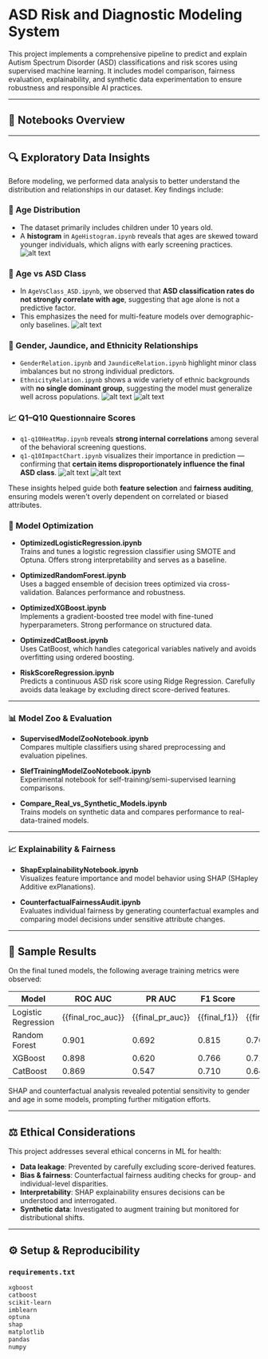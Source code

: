 # ASD Risk and Diagnostic Modeling System

This project implements a comprehensive pipeline to predict and explain Autism Spectrum Disorder (ASD) classifications and risk scores using supervised machine learning. It includes model comparison, fairness evaluation, explainability, and synthetic data experimentation to ensure robustness and responsible AI practices.

---

## 📁 Notebooks Overview
---

## 🔍 Exploratory Data Insights

Before modeling, we performed data analysis to better understand the distribution and relationships in our dataset. Key findings include:

### 🎂 Age Distribution
- The dataset primarily includes children under 10 years old.
- A **histogram** in `AgeHistogram.ipynb` reveals that ages are skewed toward younger individuals, which aligns with early screening practices.
![alt text](graph_pngs/AgeHistogram.png)

### 🧠 Age vs ASD Class
- In `AgeVsClass_ASD.ipynb`, we observed that **ASD classification rates do not strongly correlate with age**, suggesting that age alone is not a predictive factor.
- This emphasizes the need for multi-feature models over demographic-only baselines.
![alt text](graph_pngs/AgeVsClass_ASD.png)

### 🧬 Gender, Jaundice, and Ethnicity Relationships
- `GenderRelation.ipynb` and `JaundiceRelation.ipynb` highlight minor class imbalances but no strong individual predictors.
- `EthnicityRelation.ipynb` shows a wide variety of ethnic backgrounds with **no single dominant group**, suggesting the model must generalize well across populations.
![alt text](praph_pngs/ASD_By_Gender.png)
![alt text](graph_pngs/JaundiceASD.png)

### 📈 Q1–Q10 Questionnaire Scores
- `q1-q10HeatMap.ipynb` reveals **strong internal correlations** among several of the behavioral screening questions.
- `q1-q10ImpactChart.ipynb` visualizes their importance in prediction — confirming that **certain items disproportionately influence the final ASD class**.
![alt text](graph_pngs/QHeatmap.png)
![alt text](grpah_pngs/QImpact.png)


These insights helped guide both **feature selection** and **fairness auditing**, ensuring models weren't overly dependent on correlated or biased attributes.

### 🧠 Model Optimization
- **OptimizedLogisticRegression.ipynb**  
  Trains and tunes a logistic regression classifier using SMOTE and Optuna. Offers strong interpretability and serves as a baseline.
  
- **OptimizedRandomForest.ipynb**  
  Uses a bagged ensemble of decision trees optimized via cross-validation. Balances performance and robustness.

- **OptimizedXGBoost.ipynb**  
  Implements a gradient-boosted tree model with fine-tuned hyperparameters. Strong performance on structured data.

- **OptimizedCatBoost.ipynb**  
  Uses CatBoost, which handles categorical variables natively and avoids overfitting using ordered boosting.

- **RiskScoreRegression.ipynb**  
  Predicts a continuous ASD risk score using Ridge Regression. Carefully avoids data leakage by excluding direct score-derived features.

---

### 📊 Model Zoo & Evaluation
- **SupervisedModelZooNotebook.ipynb**  
  Compares multiple classifiers using shared preprocessing and evaluation pipelines.

- **SlefTrainingModelZooNotebook.ipynb**  
  Experimental notebook for self-training/semi-supervised learning comparisons.

- **Compare_Real_vs_Synthetic_Models.ipynb**  
  Trains models on synthetic data and compares performance to real-data-trained models.

---

### 📈 Explainability & Fairness
- **ShapExplainabilityNotebook.ipynb**  
  Visualizes feature importance and model behavior using SHAP (SHapley Additive exPlanations).

- **CounterfactualFairnessAudit.ipynb**  
  Evaluates individual fairness by generating counterfactual examples and comparing model decisions under sensitive attribute changes.

---

## 🧪 Sample Results

On the final tuned models, the following average training metrics were observed:

| Model               | ROC AUC | PR AUC | F1 Score | MCC   | Accuracy |
|--------------------|---------|--------|----------|-------|----------|
| Logistic Regression| {{final_roc_auc}} | {{final_pr_auc}} | {{final_f1}} | {{final_mcc}} | {{accuracy}} |
| Random Forest      | 0.901     | 0.692    | 0.815      | 0.766   | 0.920      |
| XGBoost            | 0.898     | 0.620    | 0.766      | 0.711   | 0.888      |
| CatBoost           | 0.869     | 0.547    | 0.710      | 0.641   | 0.852      |

SHAP and counterfactual analysis revealed potential sensitivity to gender and age in some models, prompting further mitigation efforts.

---

## ⚖️ Ethical Considerations

This project addresses several ethical concerns in ML for health:

- **Data leakage**: Prevented by carefully excluding score-derived features.
- **Bias & fairness**: Counterfactual fairness auditing checks for group- and individual-level disparities.
- **Interpretability**: SHAP explainability ensures decisions can be understood and interrogated.
- **Synthetic data**: Investigated to augment training but monitored for distributional shifts.

---

## ⚙️ Setup & Reproducibility

### `requirements.txt`
```txt
xgboost
catboost
scikit-learn
imblearn
optuna
shap
matplotlib
pandas
numpy
